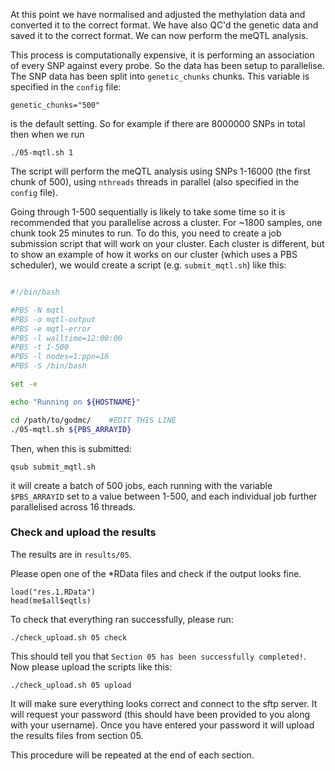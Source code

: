 At this point we have normalised and adjusted the methylation data and converted it to the correct format. We have also QC'd the genetic data and saved it to the correct format. We can now perform the meQTL analysis.

This process is computationally expensive, it is performing an association of every SNP against every probe. So the data has been setup to parallelise. The SNP data has been split into `genetic_chunks` chunks. This variable is specified in the `config` file:

    genetic_chunks="500"

is the default setting. So for example if there are 8000000 SNPs in total then when we run

    ./05-mqtl.sh 1

The script will perform the meQTL analysis using SNPs 1-16000 (the first chunk of 500), using `nthreads` threads in parallel (also specified in the `config` file). 

Going through 1-500 sequentially is likely to take some time so it is recommended that you parallelise across a cluster. For ~1800 samples, one chunk took 25 minutes to run. To do this, you need to create a job submission script that will work on your cluster. Each cluster is different, but to show an example of how it works on our cluster (which uses a PBS scheduler), we would create a script (e.g. `submit_mqtl.sh`) like this:


```bash

#!/bin/bash

#PBS -N mqtl
#PBS -o mqtl-output
#PBS -e mqtl-error
#PBS -l walltime=12:00:00
#PBS -t 1-500
#PBS -l nodes=1:ppn=16
#PBS -S /bin/bash

set -e

echo "Running on ${HOSTNAME}"

cd /path/to/godmc/    #EDIT THIS LINE
./05-mqtl.sh ${PBS_ARRAYID}

```

Then, when this is submitted:

    qsub submit_mqtl.sh

it will create a batch of 500 jobs, each running with the variable `$PBS_ARRAYID` set to a value between 1-500, and each individual job further parallelised across 16 threads. 


### Check and upload the results

The results are in `results/05`.

Please open one of the *RData files and check if the output looks fine.

```
load("res.1.RData")
head(me$all$eqtls)
```

To check that everything ran successfully, please run:

```
./check_upload.sh 05 check
```

This should tell you that `Section 05 has been successfully completed!`. Now please upload the scripts like this:

```
./check_upload.sh 05 upload
```

It will make sure everything looks correct and connect to the sftp server. It will request your password (this should have been provided to you along with your username). Once you have entered your password it will upload the results files from section 05.

This procedure will be repeated at the end of each section.